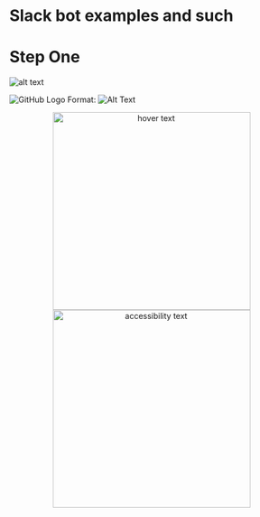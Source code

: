 # Slack bot examples and such

# Step One
![alt text](https://github.com/m4573rn3rd/scripts/tree/main/slack/img/readme_img/1.png?raw=true)

![GitHub Logo](https://github.com/m4573rn3rd/scripts/tree/main/slack/img/readme_img/1.png)
Format: ![Alt Text](url)



<p align="center">
  <img src="your_relative_path_here" width="350" title="hover text">
  <img src="https://github.com/m4573rn3rd/scripts/tree/main/slack/img/readme_img/1.pngyour_relative_path_here_number_2_large_name" width="350" alt="accessibility text">
</p>